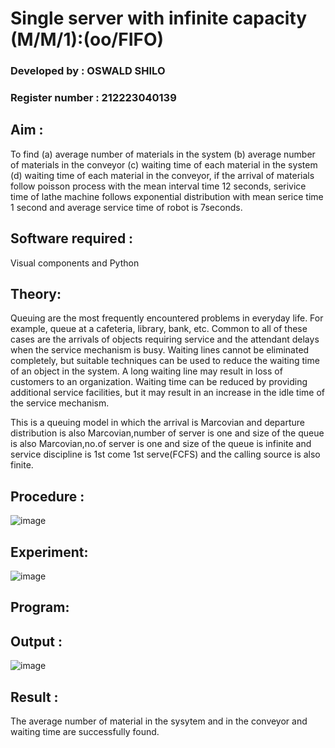 # Single server with infinite capacity (M/M/1):(oo/FIFO)

### Developed by : OSWALD SHILO
### Register number : 212223040139

## Aim :
To find (a) average number of materials in the system (b) average number of materials in the conveyor (c) waiting time of each material in the system (d) waiting time of each material in the conveyor, if the arrival  of materials follow poisson process with the mean interval time 12 seconds, serivice time of lathe machine follows exponential distribution with mean serice time 1 second and average service time of robot is 7seconds.

## Software required :
Visual components and Python

## Theory:
Queuing are the most frequently encountered problems in everyday life. For example, queue at a cafeteria, library, bank, etc. Common to all of these cases are the arrivals of objects requiring service and the attendant delays when the service mechanism is busy. Waiting lines cannot be eliminated completely, but suitable techniques can be used to reduce the waiting time of an object in the system. A long waiting line may result in loss of customers to an organization. Waiting time can be reduced by providing additional service facilities, but it may result in an increase in the idle time of the service mechanism.

This is a queuing model in which the arrival is Marcovian and departure distribution is also Marcovian,number of server is one and size of the queue is also Marcovian,no.of server is one and size of the queue is infinite and service discipline is 1st come 1st serve(FCFS) and the calling source is also finite.

## Procedure :

![image](https://github.com/Shilo-05/Single-server-infinite-capacity---Markov-Model/assets/139841664/90b7d42b-c0f2-4f38-8ae9-d2b0e86b1480)


## Experiment:

![image](https://github.com/Shilo-05/Single-server-infinite-capacity---Markov-Model/assets/139841664/f40a0534-ed29-4a62-9faf-965690d361a7)


## Program:



## Output :

![image](https://github.com/Shilo-05/Single-server-infinite-capacity---Markov-Model/assets/139841664/5d321936-5068-43e2-8913-79cd95d97bf4)


## Result :

The average number of material in the sysytem and in the conveyor and waiting time are successfully found.

